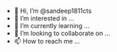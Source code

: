 - 👋 Hi, I’m @sandeep1811cts
- 👀 I’m interested in ...
- 🌱 I’m currently learning ...
- 💞️ I’m looking to collaborate on ...
- 📫 How to reach me ...

<!---
sandeep1811cts/sandeep1811cts is a ✨ special ✨ repository because its `README.md` (this file) appears on your GitHub profile.
You can click the Preview link to take a look at your changes.
--->
